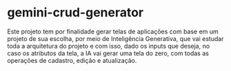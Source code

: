 # gemini-crud-generator
Este projeto tem por finalidade gerar telas de aplicações com base em um projeto de sua escolha, por meio de Inteligência Generativa, que vai estudar toda a arquitetura do projeto e com isso, dado os inputs que deseja, no caso os atributos da tela, a IA vai gerar uma tela do zero, com todas as operações de cadastro, edição e atualização.
